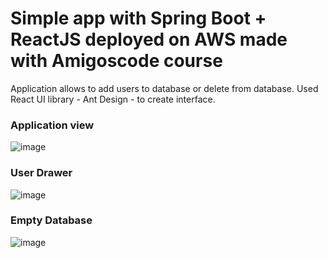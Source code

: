 # Simple app with Spring Boot + ReactJS deployed on AWS made with Amigoscode course

Application allows to add users to database or delete from database. Used React UI library - Ant Design - to create interface.

### Application view
![image](https://user-images.githubusercontent.com/59196351/114272044-b6b0de00-9a14-11eb-8e91-160667dbc2a4.png)


### User Drawer
![image](https://user-images.githubusercontent.com/59196351/114272048-b9133800-9a14-11eb-85ac-14beb72c635c.png)


### Empty Database 
![image](https://user-images.githubusercontent.com/59196351/114272050-bc0e2880-9a14-11eb-9956-315fda423104.png)
